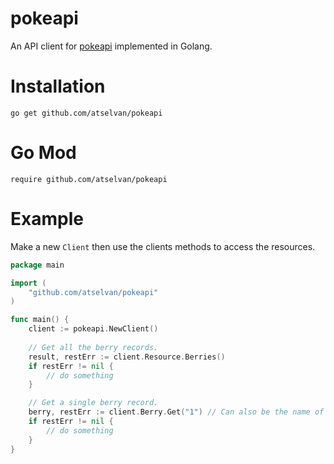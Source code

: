 # pokeapi

An API client for [pokeapi](https://pokeapi.co) implemented in Golang.

# Installation

```
go get github.com/atselvan/pokeapi
```

# Go Mod

```
require github.com/atselvan/pokeapi 
```

# Example

Make a new `Client` then use the clients methods to access the resources.

```go
package main

import (
	"github.com/atselvan/pokeapi"
)

func main() {
	client := pokeapi.NewClient()
	
	// Get all the berry records.
	result, restErr := client.Resource.Berries()
	if restErr != nil {
		// do something
	}

	// Get a single berry record.
	berry, restErr := client.Berry.Get("1") // Can also be the name of the berry "cheri"
	if restErr != nil {
		// do something
	}
}
```